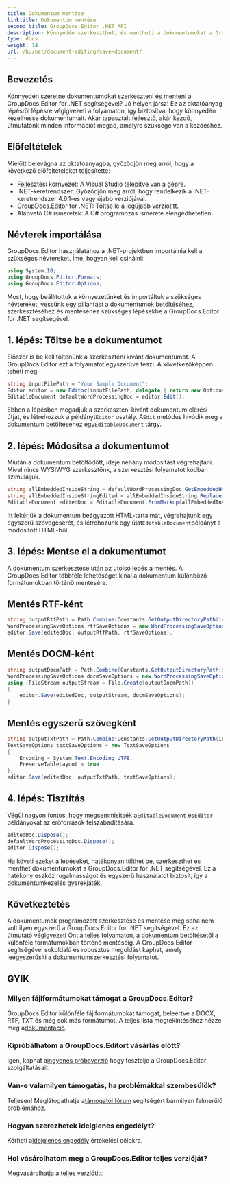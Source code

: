 ```yaml
---
title: Dokumentum mentése
linktitle: Dokumentum mentése
second_title: GroupDocs.Editor .NET API
description: Könnyedén szerkesztheti és mentheti a dokumentumokat a GroupDocs.Editor for .NET segítségével. Ez a lépésenkénti útmutató leegyszerűsíti a folyamatot a fejlesztők számára.
type: docs
weight: 14
url: /hu/net/document-editing/save-document/
---
```

## Bevezetés
Könnyedén szeretne dokumentumokat szerkeszteni és menteni a GroupDocs.Editor for .NET segítségével? Jó helyen jársz! Ez az oktatóanyag lépésről lépésre végigvezeti a folyamaton, így biztosítva, hogy könnyedén kezelhesse dokumentumait. Akár tapasztalt fejlesztő, akár kezdő, útmutatónk minden információt megad, amelyre szüksége van a kezdéshez.
## Előfeltételek
Mielőtt belevágna az oktatóanyagba, győződjön meg arról, hogy a következő előfeltételeket teljesítette:
- Fejlesztési környezet: A Visual Studio telepítve van a gépre.
- .NET-keretrendszer: Győződjön meg arról, hogy rendelkezik a .NET-keretrendszer 4.6.1-es vagy újabb verziójával.
-  GroupDocs.Editor for .NET: Töltse le a legújabb verziót[itt](https://releases.groupdocs.com/editor/net/).
- Alapvető C# ismeretek: A C# programozás ismerete elengedhetetlen.
## Névterek importálása
GroupDocs.Editor használatához a .NET-projektben importálnia kell a szükséges névtereket. Íme, hogyan kell csinálni:
```csharp
using System.IO;
using GroupDocs.Editor.Formats;
using GroupDocs.Editor.Options;
```
Most, hogy beállítottuk a környezetünket és importáltuk a szükséges névtereket, vessünk egy pillantást a dokumentumok betöltéséhez, szerkesztéséhez és mentéséhez szükséges lépésekbe a GroupDocs.Editor for .NET segítségével.
## 1. lépés: Töltse be a dokumentumot
Először is be kell töltenünk a szerkeszteni kívánt dokumentumot. A GroupDocs.Editor ezt a folyamatot egyszerűvé teszi. A következőképpen teheti meg:

```csharp
string inputFilePath = "Your Sample Document";
Editor editor = new Editor(inputFilePath, delegate { return new Options.WordProcessingLoadOptions(); });
EditableDocument defaultWordProcessingDoc = editor.Edit();
```
 Ebben a lépésben megadjuk a szerkeszteni kívánt dokumentum elérési útját, és létrehozzuk a példányt`Editor` osztály. A`Edit` metódus hívódik meg a dokumentum betöltéséhez egy`EditableDocument` tárgy.
## 2. lépés: Módosítsa a dokumentumot
Miután a dokumentum betöltődött, ideje néhány módosítást végrehajtani. Mivel nincs WYSIWYG szerkesztőnk, a szerkesztési folyamatot kódban szimuláljuk.

```csharp
string allEmbeddedInsideString = defaultWordProcessingDoc.GetEmbeddedHtml();
string allEmbeddedInsideStringEdited = allEmbeddedInsideString.Replace("Subtitle", "Edited subtitle");
EditableDocument editedDoc = EditableDocument.FromMarkup(allEmbeddedInsideStringEdited, null);
```
 Itt lekérjük a dokumentum beágyazott HTML-tartalmát, végrehajtunk egy egyszerű szövegcserét, és létrehozunk egy újat`EditableDocument`példányt a módosított HTML-ből.
## 3. lépés: Mentse el a dokumentumot
A dokumentum szerkesztése után az utolsó lépés a mentés. A GroupDocs.Editor többféle lehetőséget kínál a dokumentum különböző formátumokban történő mentésére.
## Mentés RTF-ként
```csharp
string outputRtfPath = Path.Combine(Constants.GetOutputDirectoryPath(inputFilePath), "editedDoc.rtf");
WordProcessingSaveOptions rtfSaveOptions = new WordProcessingSaveOptions(WordProcessingFormats.Rtf);
editor.Save(editedDoc, outputRtfPath, rtfSaveOptions);
```
## Mentés DOCM-ként
```csharp
string outputDocmPath = Path.Combine(Constants.GetOutputDirectoryPath(inputFilePath), "editedDoc.docm");
WordProcessingSaveOptions docmSaveOptions = new WordProcessingSaveOptions(WordProcessingFormats.Docm);
using (FileStream outputStream = File.Create(outputDocmPath))
{
    editor.Save(editedDoc, outputStream, docmSaveOptions);
}
```
## Mentés egyszerű szövegként
```csharp
string outputTxtPath = Path.Combine(Constants.GetOutputDirectoryPath(inputFilePath), "editedDoc.txt");
TextSaveOptions textSaveOptions = new TextSaveOptions
{
    Encoding = System.Text.Encoding.UTF8,
    PreserveTableLayout = true
};
editor.Save(editedDoc, outputTxtPath, textSaveOptions);
```
## 4. lépés: Tisztítás
 Végül nagyon fontos, hogy megsemmisítsék a`EditableDocument` és`Editor` példányokat az erőforrások felszabadítására.
```csharp
editedDoc.Dispose();
defaultWordProcessingDoc.Dispose();
editor.Dispose();
```
Ha követi ezeket a lépéseket, hatékonyan tölthet be, szerkeszthet és menthet dokumentumokat a GroupDocs.Editor for .NET segítségével. Ez a hatékony eszköz rugalmasságot és egyszerű használatot biztosít, így a dokumentumkezelés gyerekjáték.
## Következtetés
A dokumentumok programozott szerkesztése és mentése még soha nem volt ilyen egyszerű a GroupDocs.Editor for .NET segítségével. Ez az útmutató végigvezeti Önt a teljes folyamaton, a dokumentum betöltésétől a különféle formátumokban történő mentéséig. A GroupDocs.Editor segítségével sokoldalú és robusztus megoldást kaphat, amely leegyszerűsíti a dokumentumszerkesztési folyamatot.
## GYIK
### Milyen fájlformátumokat támogat a GroupDocs.Editor?
 GroupDocs.Editor különféle fájlformátumokat támogat, beleértve a DOCX, RTF, TXT és még sok más formátumot. A teljes lista megtekintéséhez nézze meg a[dokumentáció](https://reference.groupdocs.com/editor/net/).
### Kipróbálhatom a GroupDocs.Editort vásárlás előtt?
 Igen, kaphat a[ingyenes próbaverzió](https://releases.groupdocs.com/) hogy tesztelje a GroupDocs.Editor szolgáltatásait.
### Van-e valamilyen támogatás, ha problémákkal szembesülök?
 Teljesen! Meglátogathatja a[támogatói fórum](https://forum.groupdocs.com/c/editor/20) segítségért bármilyen felmerülő problémához.
### Hogyan szerezhetek ideiglenes engedélyt?
 Kérheti a[ideiglenes engedély](https://purchase.groupdocs.com/temporary-license/) értékelési célokra.
### Hol vásárolhatom meg a GroupDocs.Editor teljes verzióját?
 Megvásárolhatja a teljes verziót[itt](https://purchase.groupdocs.com/buy).